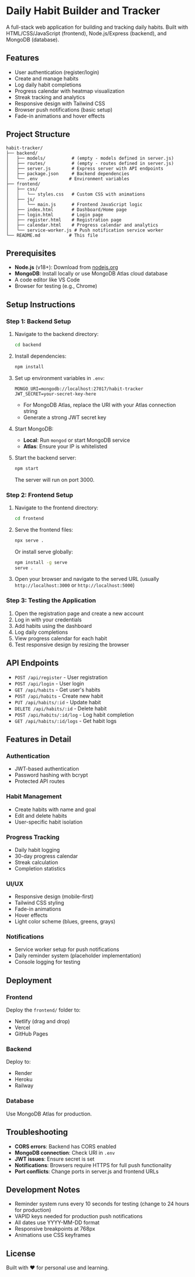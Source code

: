 # Daily Habit Builder and Tracker

A full-stack web application for building and tracking daily habits. Built with HTML/CSS/JavaScript (frontend), Node.js/Express (backend), and MongoDB (database).

## Features

- User authentication (register/login)
- Create and manage habits
- Log daily habit completions
- Progress calendar with heatmap visualization
- Streak tracking and analytics
- Responsive design with Tailwind CSS
- Browser push notifications (basic setup)
- Fade-in animations and hover effects

## Project Structure

```
habit-tracker/
├── backend/
│   ├── models/          # (empty - models defined in server.js)
│   ├── routes/          # (empty - routes defined in server.js)
│   ├── server.js        # Express server with API endpoints
│   ├── package.json     # Backend dependencies
│   └── .env            # Environment variables
├── frontend/
│   ├── css/
│   │   └── styles.css   # Custom CSS with animations
│   ├── js/
│   │   └── main.js      # Frontend JavaScript logic
│   ├── index.html       # Dashboard/Home page
│   ├── login.html       # Login page
│   ├── register.html    # Registration page
│   ├── calendar.html    # Progress calendar and analytics
│   └── service-worker.js # Push notification service worker
└── README.md           # This file
```

## Prerequisites

- **Node.js** (v18+): Download from [nodejs.org](https://nodejs.org)
- **MongoDB**: Install locally or use MongoDB Atlas cloud database
- A code editor like VS Code
- Browser for testing (e.g., Chrome)

## Setup Instructions

### Step 1: Backend Setup

1. Navigate to the backend directory:
   ```bash
   cd backend
   ```

2. Install dependencies:
   ```bash
   npm install
   ```

3. Set up environment variables in `.env`:
   ```
   MONGO_URI=mongodb://localhost:27017/habit-tracker
   JWT_SECRET=your-secret-key-here
   ```
   - For MongoDB Atlas, replace the URI with your Atlas connection string
   - Generate a strong JWT secret key

4. Start MongoDB:
   - **Local**: Run `mongod` or start MongoDB service
   - **Atlas**: Ensure your IP is whitelisted

5. Start the backend server:
   ```bash
   npm start
   ```
   The server will run on port 3000.

### Step 2: Frontend Setup

1. Navigate to the frontend directory:
   ```bash
   cd frontend
   ```

2. Serve the frontend files:
   ```bash
   npx serve .
   ```
   Or install serve globally:
   ```bash
   npm install -g serve
   serve .
   ```

3. Open your browser and navigate to the served URL (usually `http://localhost:3000` or `http://localhost:5000`)

### Step 3: Testing the Application

1. Open the registration page and create a new account
2. Log in with your credentials
3. Add habits using the dashboard
4. Log daily completions
5. View progress calendar for each habit
6. Test responsive design by resizing the browser

## API Endpoints

- `POST /api/register` - User registration
- `POST /api/login` - User login
- `GET /api/habits` - Get user's habits
- `POST /api/habits` - Create new habit
- `PUT /api/habits/:id` - Update habit
- `DELETE /api/habits/:id` - Delete habit
- `POST /api/habits/:id/log` - Log habit completion
- `GET /api/habits/:id/logs` - Get habit logs

## Features in Detail

### Authentication
- JWT-based authentication
- Password hashing with bcrypt
- Protected API routes

### Habit Management
- Create habits with name and goal
- Edit and delete habits
- User-specific habit isolation

### Progress Tracking
- Daily habit logging
- 30-day progress calendar
- Streak calculation
- Completion statistics

### UI/UX
- Responsive design (mobile-first)
- Tailwind CSS styling
- Fade-in animations
- Hover effects
- Light color scheme (blues, greens, grays)

### Notifications
- Service worker setup for push notifications
- Daily reminder system (placeholder implementation)
- Console logging for testing

## Deployment

### Frontend
Deploy the `frontend/` folder to:
- Netlify (drag and drop)
- Vercel
- GitHub Pages

### Backend
Deploy to:
- Render
- Heroku
- Railway

### Database
Use MongoDB Atlas for production.

## Troubleshooting

- **CORS errors**: Backend has CORS enabled
- **MongoDB connection**: Check URI in `.env`
- **JWT issues**: Ensure secret is set
- **Notifications**: Browsers require HTTPS for full push functionality
- **Port conflicts**: Change ports in server.js and frontend URLs

## Development Notes

- Reminder system runs every 10 seconds for testing (change to 24 hours for production)
- VAPID keys needed for production push notifications
- All dates use YYYY-MM-DD format
- Responsive breakpoints at 768px
- Animations use CSS keyframes

## License

Built with ❤️ for personal use and learning.
